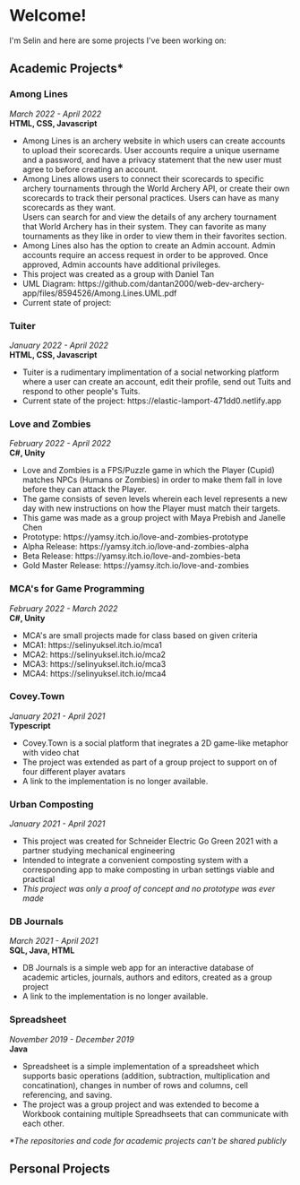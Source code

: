 <h1>Welcome!</h1>

I'm Selin and here are some projects I've been working on:

<h2>Academic Projects*</h2>

<h3>Among Lines</h3>
<i>March 2022 - April 2022</i><br>
<b>HTML, CSS, Javascript</b><br>
<ul>
<li>
Among Lines is an archery website in which users can create accounts to upload their scorecards. User accounts require a unique username and a password, and have a privacy statement that the new user must agree to before creating an account. 
</li>
<li>
Among Lines allows users to connect their scorecards to specific archery tournaments through the World Archery API, or create their own scorecards to track their personal practices. Users can have as many scorecards as they want.
</li>
Users can search for and view the details of any archery tournament that World Archery has in their system. They can favorite as many tournaments as they like in order to view them in their favorites section.
<li>
Among Lines also has the option to create an Admin account. Admin accounts require an access request in order to be approved. Once approved, Admin accounts have additional privileges.
</li>
<li>
  This project was created as a group with Daniel Tan
</li>
<li>
UML Diagram: https://github.com/dantan2000/web-dev-archery-app/files/8594526/Among.Lines.UML.pdf
</li>
<li>
Current state of project:  
</li>
</ul>

<h3>Tuiter</h3>
<i>January 2022 - April 2022</i><br>
<b>HTML, CSS, Javascript</b><br>
<ul>
<li>
Tuiter is a rudimentary implimentation of a social networking platform where 
a user can create an account, edit their profile, send out Tuits and respond to other people's Tuits.
</li>
<li>
Current state of the project: https://elastic-lamport-471dd0.netlify.app
</li>
</ul>


<h3>Love and Zombies</h3>
<i>February 2022 - April 2022</i><br>
<b>C#, Unity</b><br>
<ul>
<li>
Love and Zombies is a FPS/Puzzle game in which the Player (Cupid) matches 
NPCs (Humans or Zombies) in order to make them fall in love before they can attack the Player.
</li>
<li>
The game consists of seven levels wherein each level represents a new day with new instructions 
on how the Player must match their targets.
</li>
<li>
This game was made as a group project with Maya Prebish and Janelle Chen
</li>
<li>
  Prototype: https://yamsy.itch.io/love-and-zombies-prototype
</li>
<li>
  Alpha Release: https://yamsy.itch.io/love-and-zombies-alpha
</li>
<li>
  Beta Release: https://yamsy.itch.io/love-and-zombies-beta
</li>
<li>
  Gold Master Release: https://yamsy.itch.io/love-and-zombies    
</li>
</ul>

<h3>MCA's for Game Programming</h3>
<i>February 2022 - March 2022</i><br>
<b>C#, Unity</b><br>
<ul>
<li>
MCA's are small projects made for class based on given criteria
</li>
<li>
MCA1: https://selinyuksel.itch.io/mca1
</li>
<li>
MCA2: https://selinyuksel.itch.io/mca2
</li>
<li>
MCA3: https://selinyuksel.itch.io/mca3
</li>
<li>
MCA4: https://selinyuksel.itch.io/mca4
</li>
</ul>

<h3>Covey.Town</h3>
<i>January 2021 - April 2021</i><br>
<b>Typescript</b><br>
<ul>
<li>
Covey.Town is a social platform that inegrates a 2D game-like metaphor with video chat
</li>
<li>
The project was extended as part of a group project to support on of four different player avatars
</li>
<li>
A link to the implementation is no longer available.
</li>
</ul>

<h3>Urban Composting</h3>
<i>January 2021 - April 2021</i><br>
<ul>
<li>
This project was created for Schneider Electric Go Green 2021 with a partner studying mechanical engineering
</li>
<li>
Intended to integrate a convenient composting system with a corresponding app to make composting in urban settings viable 
and practical
</li>
<li>
<i>This project was only a proof of concept and no prototype was ever made</i>
</li>
</ul>

<h3>DB Journals</h3>
<i>March 2021 - April 2021</i><br>
<b>SQL, Java, HTML</b><br>
<ul>
<li>
DB Journals is a simple web app for an interactive database of academic articles, journals, authors and editors, created as a group project
</li>
<li>
A link to the implementation is no longer available.
</li>
</ul>

<h3>Spreadsheet</h3>
<i>November 2019 - December 2019</i><br>
<b>Java</b><br>
<ul>
<li>
Spreadsheet is a simple implementation of a spreadsheet which supports basic operations (addition, subtraction, 
multiplication and concatination), changes in number of rows and columns, cell referencing, and saving.
</li>
<li>
The project was a group project and was extended to become a Workbook containing multiple Spreadhseets that can communicate with each other.
</li>
</ul>

<i>*The repositories and code for academic projects can't be shared publicly</i>

<h2>Personal Projects</h2>

